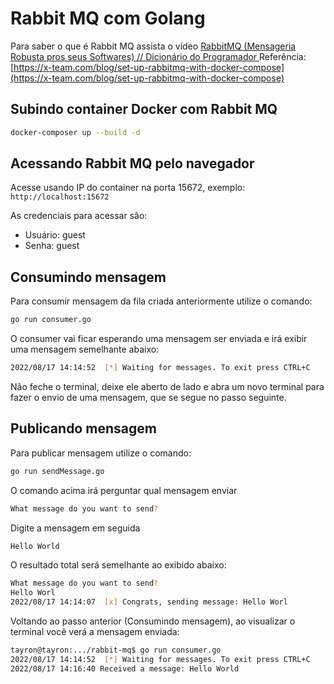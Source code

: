 # Rabbit MQ com Golang
Para saber o que é Rabbit MQ assista o vídeo [RabbitMQ (Mensageria Robusta pros seus Softwares) // Dicionário do Programador
](https://www.youtube.com/watch?v=_Uo14nxB_iA)
Referência: [https://x-team.com/blog/set-up-rabbitmq-with-docker-compose](https://x-team.com/blog/set-up-rabbitmq-with-docker-compose)


## Subindo container Docker com Rabbit MQ
```sh
docker-composer up --build -d
```

## Acessando Rabbit MQ pelo navegador
Acesse usando IP do container na porta 15672, exemplo: ```http://localhost:15672```

As credenciais para acessar são:

* Usuário: guest
* Senha: guest

## Consumindo mensagem
Para consumir mensagem da fila criada anteriormente utilize o comando:
```sh
go run consumer.go
```

O consumer vai ficar esperando uma mensagem ser enviada e irá exibir uma mensagem semelhante abaixo:

```sh
2022/08/17 14:14:52  [*] Waiting for messages. To exit press CTRL+C
```

Não feche o terminal, deixe ele aberto de lado e abra um novo terminal para fazer o envio de uma mensagem, que se segue no passo seguinte.

## Publicando mensagem
Para publicar mensagem utilize o comando:
```sh
go run sendMessage.go
```

O comando acima irá perguntar qual mensagem enviar
```sh
What message do you want to send?
```

Digite a mensagem em seguida
```sh
Hello World
```
O resultado total será semelhante ao exibido abaixo:
```sh
What message do you want to send?
Hello Worl
2022/08/17 14:14:07  [x] Congrats, sending message: Hello Worl
```

Voltando ao passo anterior (Consumindo mensagem), ao visualizar o terminal você verá a mensagem enviada:
```sh
tayron@tayron:.../rabbit-mq$ go run consumer.go
2022/08/17 14:14:52  [*] Waiting for messages. To exit press CTRL+C
2022/08/17 14:16:40 Received a message: Hello World
```